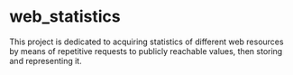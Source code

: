 # web_statistics
  This project is dedicated to acquiring statistics of different web resources by means of repetitive requests to publicly reachable values, then storing and representing it.
